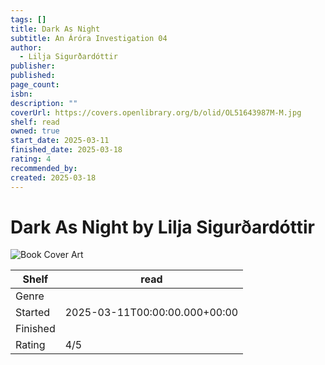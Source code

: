 ```yaml
---
tags: []
title: Dark As Night
subtitle: An Áróra Investigation 04
author:
  - Lilja Sigurðardóttir
publisher: 
published: 
page_count: 
isbn: 
description: ""
coverUrl: https://covers.openlibrary.org/b/olid/OL51643987M-M.jpg
shelf: read
owned: true
start_date: 2025-03-11
finished_date: 2025-03-18
rating: 4
recommended_by: 
created: 2025-03-18
---
```


# Dark As Night by Lilja Sigurðardóttir

![Book Cover Art](https://covers.openlibrary.org/b/olid/OL51643987M-M.jpg)

| Shelf | read |
| --- | --- |
| Genre |  |
| Started | 2025-03-11T00:00:00.000+00:00 |
| Finished |  |
| Rating | 4/5 |

